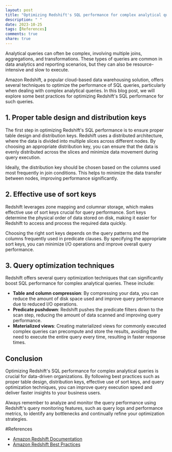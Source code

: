 ```yaml
---
layout: post
title: "Optimizing Redshift's SQL performance for complex analytical queries."
description: " "
date: 2023-10-25
tags: [References]
comments: true
share: true
---
```


Analytical queries can often be complex, involving multiple joins, aggregations, and transformations. These types of queries are common in data analytics and reporting scenarios, but they can also be resource-intensive and slow to execute.

Amazon Redshift, a popular cloud-based data warehousing solution, offers several techniques to optimize the performance of SQL queries, particularly when dealing with complex analytical queries. In this blog post, we will explore some best practices for optimizing Redshift's SQL performance for such queries.

## 1. Proper table design and distribution keys

The first step in optimizing Redshift's SQL performance is to ensure proper table design and distribution keys. Redshift uses a distributed architecture, where the data is divided into multiple slices across different nodes. By choosing an appropriate distribution key, you can ensure that the data is evenly distributed across the slices and minimize data movement during query execution.

Ideally, the distribution key should be chosen based on the columns used most frequently in join conditions. This helps to minimize the data transfer between nodes, improving performance significantly.

## 2. Effective use of sort keys

Redshift leverages zone mapping and columnar storage, which makes effective use of sort keys crucial for query performance. Sort keys determine the physical order of data stored on disk, making it easier for Redshift to access and process the required data quickly.

Choosing the right sort keys depends on the query patterns and the columns frequently used in predicate clauses. By specifying the appropriate sort keys, you can minimize I/O operations and improve overall query performance.

## 3. Query optimization techniques

Redshift offers several query optimization techniques that can significantly boost SQL performance for complex analytical queries. These include:

- **Table and column compression**: By compressing your data, you can reduce the amount of disk space used and improve query performance due to reduced I/O operations.
- **Predicate pushdown**: Redshift pushes the predicate filters down to the scan step, reducing the amount of data scanned and improving query performance.
- **Materialized views**: Creating materialized views for commonly executed complex queries can precompute and store the results, avoiding the need to execute the entire query every time, resulting in faster response times.

## Conclusion

Optimizing Redshift's SQL performance for complex analytical queries is crucial for data-driven organizations. By following best practices such as proper table design, distribution keys, effective use of sort keys, and query optimization techniques, you can improve query execution speed and deliver faster insights to your business users.

Always remember to analyze and monitor the query performance using Redshift's query monitoring features, such as query logs and performance metrics, to identify any bottlenecks and continually refine your optimization strategies.

#References
- [Amazon Redshift Documentation](https://docs.aws.amazon.com/redshift/latest/dg/welcome.html)
- [Amazon Redshift Best Practices](https://aws.amazon.com/blogs/big-data/top-10-performance-tuning-techniques-for-amazon-redshift/#:~:text=10%20performance%20tuning%20techniques%20for%20Amazon%20Redshift&text=Minimize%20the%20data%20to%20be,order%20clause%20in%20your%20queries.)